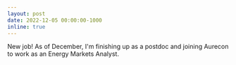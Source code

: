 ```yaml
---
layout: post
date: 2022-12-05 00:00:00-1000
inline: true
---
```


New job! As of December, I'm finishing up as a postdoc and joining Aurecon to work as an Energy Markets Analyst.